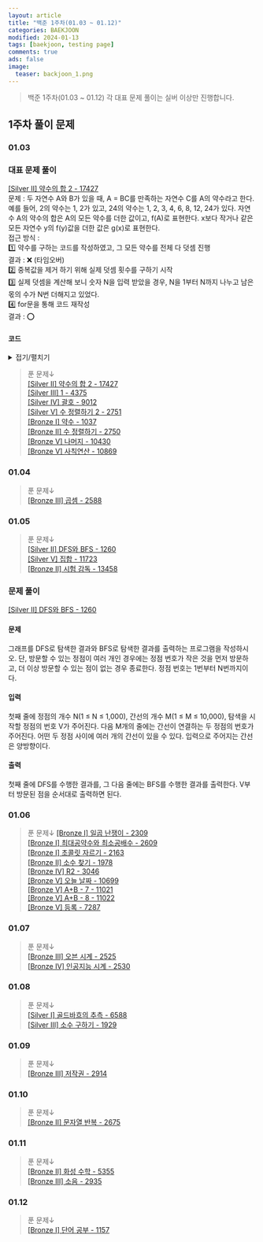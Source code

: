 ```yaml
---
layout: article
title: "백준 1주차(01.03 ~ 01.12)"
categories: BAEKJOON
modified: 2024-01-13
tags: [baekjoon, testing page]
comments: true
ads: false
image:
  teaser: backjoon_1.png
---
```


> 백준 1주차(01.03 ~ 01.12)
각 대표 문제 풀이는 실버 이상만 진행합니다.

## 1주차 풀이 문제
### 01.03 

### 대표 문제 풀이
[[Silver II] 약수의 합 2 - 17427](https://www.acmicpc.net/problem/17427)  
문제 : 두 자연수 A와 B가 있을 때, A = BC를 만족하는 자연수 C를 A의 약수라고 한다. 예를 들어, 2의 약수는 1, 2가 있고, 24의 약수는 1, 2, 3, 4, 6, 8, 12, 24가 있다. 자연수 A의 약수의 합은 A의 모든 약수를 더한 값이고, f(A)로 표현한다. x보다 작거나 같은 모든 자연수 y의 f(y)값을 더한 값은 g(x)로 표현한다.  
접근 방식 :  
1️⃣ 약수를 구하는 코드를 작성하였고, 그 모든 약수를 전체 다 덧셈 진행  
결과 : ❌ (타임오버)  
2️⃣ 중복값을 제거 하기 위해 실제 덧셈 횟수를 구하기 시작  
3️⃣ 실제 덧셈을 계산해 보니 숫자 N을 입력 받았을 경우, N을 1부터 N까지 나누고 남은 몫의 수가 N번 더해지고 있었다.  
4️⃣ for문을 통해 코드 재작성  
결과 : ⭕  
#### 코드 
<details>
  <summary>접기/펼치기</summary>
N에 대해 i로 몫을 가짐(1~N개까지 몫 만큼의 값을 가지고 있기 때문)  
  그래서 그 몫에 다시 i 만큼 곱해주면 (1~N)까지의 총 합을 구할 수 있음  

	def main():
    	N = int(input())
    	result = 0
    	for i in range(1, N+1):
        	result += (N // i)*i        
    	print(result)

	if __name__ == "__main__":
    main()

</details>

> 푼 문제↓<br/>
[[Silver II] 약수의 합 2 - 17427](https://www.acmicpc.net/problem/17427)  
[[Silver III] 1 - 4375 ](https://www.acmicpc.net/problem/4375)  
[[Silver IV] 괄호 - 9012](https://www.acmicpc.net/problem/9012)  
[[Silver V] 수 정렬하기 2 - 2751 ](https://www.acmicpc.net/problem/2751)  
[[Bronze I] 약수 - 1037 ](https://www.acmicpc.net/problem/1037)  
[[Bronze II] 수 정렬하기 - 2750 ](https://www.acmicpc.net/problem/2750)  
[[Bronze V] 나머지 - 10430 ](https://www.acmicpc.net/problem/10430)  
[[Bronze V] 사칙연산 - 10869 ](https://www.acmicpc.net/problem/10869)  


### 01.04
 > 푼 문제↓<br>
[[Bronze III] 곱셈 - 2588 ](https://www.acmicpc.net/problem/2588)<br>
 
### 01.05
> 푼 문제↓<br>
[[Silver II] DFS와 BFS - 1260](https://www.acmicpc.net/problem/1260)<br>
[[Silver V] 집합 - 11723](https://www.acmicpc.net/problem/11723)<br>
[[Bronze II] 시험 감독 - 13458](https://www.acmicpc.net/problem/13458)<br>  

### 문제 풀이  
[[Silver II] DFS와 BFS - 1260](https://www.acmicpc.net/problem/1260)<br>
#### 문제
그래프를 DFS로 탐색한 결과와 BFS로 탐색한 결과를 출력하는 프로그램을 작성하시오. 단, 방문할 수 있는 정점이 여러 개인 경우에는 정점 번호가 작은 것을 먼저 방문하고, 더 이상 방문할 수 있는 점이 없는 경우 종료한다. 정점 번호는 1번부터 N번까지이다.<br>

#### 입력
첫째 줄에 정점의 개수 N(1 ≤ N ≤ 1,000), 간선의 개수 M(1 ≤ M ≤ 10,000), 탐색을 시작할 정점의 번호 V가 주어진다. 다음 M개의 줄에는 간선이 연결하는 두 정점의 번호가 주어진다. 어떤 두 정점 사이에 여러 개의 간선이 있을 수 있다. 입력으로 주어지는 간선은 양방향이다.<br>

#### 출력
첫째 줄에 DFS를 수행한 결과를, 그 다음 줄에는 BFS를 수행한 결과를 출력한다. V부터 방문된 점을 순서대로 출력하면 된다.<br>

### 01.06
>푼 문제↓
[[Bronze I] 일곱 난쟁이 - 2309 ](https://www.acmicpc.net/problem/2309)<br>
[[Bronze I] 최대공약수와 최소공배수 - 2609](https://www.acmicpc.net/problem/2609)<br>
[[Bronze I] 초콜릿 자르기 - 2163 ](https://www.acmicpc.net/problem/2163)<br/>
[[Bronze II] 소수 찾기 - 1978 ](https://www.acmicpc.net/problem/1978)<br/>
[[Bronze IV] R2 - 3046 ](https://www.acmicpc.net/problem/3046)<br/>
[[Bronze V] 오늘 날짜 - 10699 ](https://www.acmicpc.net/problem/10699)<br/>
[[Bronze V] A+B - 7 - 11021](https://www.acmicpc.net/problem/11021)<br/>
[[Bronze V] A+B - 8 - 11022 ](https://www.acmicpc.net/problem/11022)<br/>
[[Bronze V] 등록 - 7287](https://www.acmicpc.net/problem/7287)<br/>

### 01.07
>푼 문제↓<br/>
[[Bronze III] 오븐 시계 - 2525 ](https://www.acmicpc.net/problem/2525)<br>
[[Bronze IV] 인공지능 시계 - 2530 ](https://www.acmicpc.net/problem/2530)<br>

### 01.08
>푼 문제↓<br>
[[Silver I] 골드바흐의 추측 - 6588](https://www.acmicpc.net/problem/6588)<br>
[[Silver III] 소수 구하기 - 1929 ](https://www.acmicpc.net/problem/1929)<br>

### 01.09
>푼 문제↓<br/>
[[Bronze III] 저작권 - 2914](https://www.acmicpc.net/problem/2914)<br>

### 01.10
>푼 문제↓<br/>
[[Bronze II] 문자열 반복 - 2675](https://www.acmicpc.net/problem/2675)<br/>

### 01.11
>푼 문제↓<br/>
[[Bronze II] 화성 수학 - 5355 ](https://www.acmicpc.net/problem/5355)<br/>
[[Bronze III] 소음 - 2935 ](https://www.acmicpc.net/problem/2935)<br/>

### 01.12
>푼 문제↓<br/>
[[Bronze I] 단어 공부 - 1157](https://www.acmicpc.net/problem/1157)<br/>
